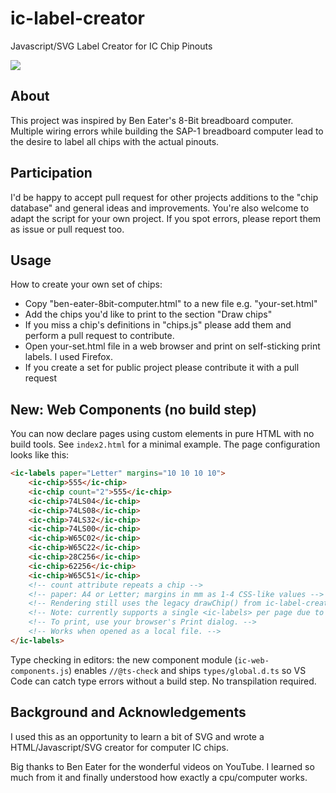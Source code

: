 # ic-label-creator
Javascript/SVG Label Creator for IC Chip Pinouts

<img src="/assets/readme-example-labels.png" />



## About

This project was inspired by Ben Eater's 8-Bit breadboard computer. Multiple wiring errors while building the SAP-1 breadboard computer lead to the desire to label all chips with the actual pinouts.

## Participation

I'd be happy to accept pull request for other projects  additions to the "chip database" and general ideas and improvements.
You're also welcome to adapt the script for your own project. If you spot errors, please report them as issue or pull request too.

## Usage

How to create your own set of chips:

- Copy "ben-eater-8bit-computer.html" to a new file e.g. "your-set.html"
- Add the chips you'd like to print to the section "Draw chips"
- If you miss a chip's definitions in "chips.js" please add them and perform a pull request to contribute.
- Open your-set.html file in a web browser and print on self-sticking print labels. I used Firefox.
- If you create a set for public project please contribute it with a pull request

## New: Web Components (no build step)

You can now declare pages using custom elements in pure HTML with no build tools. See `index2.html` for a minimal example. The page configuration looks like this:

```html
<ic-labels paper="Letter" margins="10 10 10 10">
	<ic-chip>555</ic-chip>
	<ic-chip count="2">555</ic-chip>
	<ic-chip>74LS04</ic-chip>
	<ic-chip>74LS08</ic-chip>
	<ic-chip>74LS32</ic-chip>
	<ic-chip>74LS00</ic-chip>
	<ic-chip>W65C02</ic-chip>
	<ic-chip>W65C22</ic-chip>
	<ic-chip>28C256</ic-chip>
	<ic-chip>62256</ic-chip>
	<ic-chip>W65C51</ic-chip>
	<!-- count attribute repeats a chip -->
	<!-- paper: A4 or Letter; margins in mm as 1-4 CSS-like values -->
	<!-- Rendering still uses the legacy drawChip() from ic-label-creator.js -->
	<!-- Note: currently supports a single <ic-labels> per page due to legacy #page target. -->
	<!-- To print, use your browser's Print dialog. -->
	<!-- Works when opened as a local file. -->
</ic-labels>
```

Type checking in editors: the new component module (`ic-web-components.js`) enables `//@ts-check` and ships `types/global.d.ts` so VS Code can catch type errors without a build step. No transpilation required.

## Background and Acknowledgements

I used this as an opportunity to learn a bit of SVG and wrote a HTML/Javascript/SVG creator for computer IC chips.

Big thanks to Ben Eater for the wonderful videos on YouTube. I learned so much from it and finally understood how exactly a cpu/computer works.

